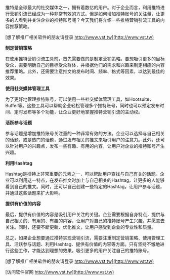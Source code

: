 推特是全球最大的社交媒体之一，拥有着数亿的用户。对于企业而言，利用推特进行营销引流已经成为一种非常有效的方式。但是如何增加推特账号的关注量，让更多的人看到并关注企业的推特账号呢？今天我们将介绍一些推特营销引流工具的内容推荐策略。

[想了解推广相关软件的朋友请登录 http://www.vst.tw](http://www.vst.tw)

**制定营销策略**

在使用推特营销引流工具前，首先需要做的是制定营销策略。要想吸引更多的目标受众，需要明确自己的目标受众群体，并根据他们的需求和兴趣来制定相应的内容推荐策略。此外，还需要注意推文的发布时间、频率、格式等因素，以达到最佳的效果。

**使用社交媒体管理工具**

为了更好地管理推特账号，可以使用一些社交媒体管理工具，如Hootsuite，Buffer等。这些工具可以帮助企业轻松管理多个推特账号，同时也可以预定发布时间、定时发布等多个功能，让企业更好地掌握推特营销引流的主动权。

**活跃参与话题**

参与话题是增加推特账号关注量的一种非常有效的方法。企业可以选择与自己相关的话题，或是热门的话题，通过发布相关的推文来吸引用户的注意力。此外，还可以针对用户的兴趣点，发布一些有趣、有用的内容，让用户对企业的推特账号产生兴趣。

**利用Hashtag**

Hashtag是推特上非常重要的元素之一，可以帮助用户查找与自己有关的话题。企业可以利用这一特点，在发布推文时加上与自己相关的Hashtag，让更多的人能够看到自己的推文。同时，还可以自己创建一些特定的Hashtag，让用户参与话题，并通过这些话题来扩大影响。

**提供有价值的内容**

最后，提供有价值的内容是吸引用户关注的关键。企业需要根据自身特点，提供与自己相关的、有用的、有趣的内容，让用户对自己的推特账号产生兴趣，并愿意去关注。同时，还要不断更新、优化推文，让用户感受到企业的专业性和质量。

总之，如果企业想要通过推特实现营销引流，需要注重制定营销策略、使用管理工具、活跃参与话题、利用Hashtag、提供有价值的内容等方面。只有坚持不懈地进行这些工作，才能达到理想的效果，吸引更多的用户关注自己的推特账号。

[想了解推广相关软件的朋友请登录 http://www.vst.tw](http://www.vst.tw)


[访问软件官网 http://www.vst.tw](http://www.vst.tw)
